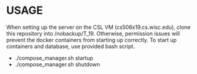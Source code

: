 # USAGE
When setting up the server on the CSL VM (cs506x19.cs.wisc.edu), clone this repository into /nobackup/T_19. Otherwise, permission issues will prevent the docker containers from starting up correctly.
To start up containers and database, use provided bash script.
- ./compose_manager.sh startup
- ./compose_manager.sh shutdown